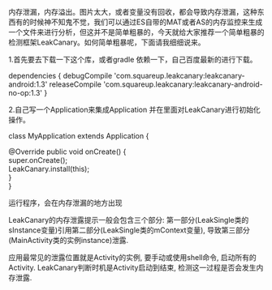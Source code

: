  内存泄漏，内存溢出。图片太大，或者变量没有回收，都会导致内存泄漏，这种东西有的时候神不知鬼不觉，我们可以通过ES自带的MAT或者AS的内存监控来生成一个文件来进行分析，但这并不是简单粗暴的，今天就给大家推荐一个简单粗暴的检测框架LeakCanary。如何简单粗暴呢，下面请我细细说来。


1.首先要去下载一下这个库，或者gradle 依赖一下，自己百度最新的进行下载。


dependencies {
    debugCompile 'com.squareup.leakcanary:leakcanary-android:1.3'
    releaseCompile 'com.squareup.leakcanary:leakcanary-android-no-op:1.3'
}



2.自己写一个Application来集成Application  并在里面对LeakCanary进行初始化操作。

class MyApplication extends Application {  
  
  @Override public void onCreate() {  
    super.onCreate();  
    LeakCanary.install(this);  
  }  
}  

运行程序，会在内存泄漏的地方出现



LeakCanary的内存泄露提示一般会包含三个部分:
第一部分(LeakSingle类的sInstance变量)引用第二部分(LeakSingle类的mContext变量), 导致第三部分(MainActivity类的实例instance)泄露.

应用最常见的泄露位置就是Activity的实例, 要手动或使用shell命令, 启动所有的Activity. LeakCanary判断时机是Activity启动到结束, 检测这一过程是否会发生内存泄露.





